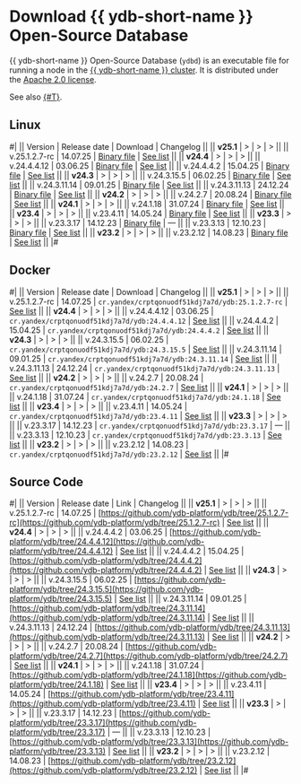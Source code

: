 # Download {{ ydb-short-name }} Open-Source Database

{{ ydb-short-name }} Open-Source Database (`ydbd`) is an executable file for running a node in the [{{ ydb-short-name }} cluster](../concepts/glossary.md#cluster). It is distributed under the [Apache 2.0 license](https://github.com/ydb-platform/ydb/blob/main/LICENSE).

See also [{#T}](./yandex-enterprise-database.md).

## Linux

#|
|| Version |  Release date | Download | Changelog ||
|| **v25.1** | > | > | > ||
|| v.25.1.2.7-rc | 14.07.25 | [Binary file](https://binaries.ydb.tech/release/25.1.2.7-rc/ydbd-25.1.2.7-rc-linux-amd64.tar.gz) | [See list](../changelog-server.md#25-1-2-7-rc) ||
|| **v24.4** | > | > | > ||
|| v.24.4.4.12  | 03.06.25 | [Binary file](https://binaries.ydb.tech/release/24.4.4.12/ydbd-24.4.4.12-linux-amd64.tar.gz) | [See list](../changelog-server.md#24-4-4-12) ||
|| v.24.4.4.2   | 15.04.25 | [Binary file](https://binaries.ydb.tech/release/24.4.4.2/ydbd-24.4.4.2-linux-amd64.tar.gz) | [See list](../changelog-server.md#24-4-4-2) ||
|| **v24.3** | > | > | > ||
|| v.24.3.15.5   | 06.02.25 | [Binary file](https://binaries.ydb.tech/release/24.3.15.5/ydbd-24.3.15.5-linux-amd64.tar.gz) | [See list](../changelog-server.md#24-3-15-5) ||
|| v.24.3.11.14  | 09.01.25 | [Binary file](https://binaries.ydb.tech/release/24.3.11.14/ydbd-24.3.11.14-linux-amd64.tar.gz) | [See list](../changelog-server.md#24-3-11-14) ||
|| v.24.3.11.13  | 24.12.24 | [Binary file](https://binaries.ydb.tech/release/24.3.11.13/ydbd-24.3.11.13-linux-amd64.tar.gz) | [See list](../changelog-server.md#24-3-11-13) ||
|| **v24.2** | > | > | > ||
|| v.24.2.7  | 20.08.24 | [Binary file](https://binaries.ydb.tech/release/24.2.7/ydbd-24.2.7-linux-amd64.tar.gz) | [See list](../changelog-server.md#24-2) ||
|| **v24.1** | > | > | > ||
|| v.24.1.18 | 31.07.24 | [Binary file](https://binaries.ydb.tech/release/24.1.18/ydbd-24.1.18-linux-amd64.tar.gz) | [See list](../changelog-server.md#24-1) ||
|| **v23.4** | > | > | > ||
|| v.23.4.11 | 14.05.24 | [Binary file](https://binaries.ydb.tech/release/23.4.11/ydbd-23.4.11-linux-amd64.tar.gz) | [See list](../changelog-server.md#23-4) ||
|| **v23.3** | > | > | > ||
|| v.23.3.17 | 14.12.23 | [Binary file](https://binaries.ydb.tech/release/23.3.17/ydbd-23.3.17-linux-amd64.tar.gz) | — ||
|| v.23.3.13 | 12.10.23 | [Binary file](https://binaries.ydb.tech/release/23.3.13/ydbd-23.3.13-linux-amd64.tar.gz) | [See list](../changelog-server.md#23-3) ||
|| **v23.2** | > | > | > ||
|| v.23.2.12 | 14.08.23 | [Binary file](https://binaries.ydb.tech/release/23.2.12/ydbd-23.2.12-linux-amd64.tar.gz) | [See list](../changelog-server.md#23-2) ||
|#

## Docker

#|
|| Version |  Release date | Download | Changelog ||
|| **v25.1** | > | > | > ||
|| v.25.1.2.7-rc  | 14.07.25  | `cr.yandex/crptqonuodf51kdj7a7d/ydb:25.1.2.7-rc` | [See list](../changelog-server.md#25-1-2-7-rc) ||
|| **v24.4** | > | > | > ||
|| v.24.4.4.12 | 03.06.25 | `cr.yandex/crptqonuodf51kdj7a7d/ydb:24.4.4.12` | [See list](../changelog-server.md#24-4-4-12) ||
|| v.24.4.4.2  | 15.04.25 | `cr.yandex/crptqonuodf51kdj7a7d/ydb:24.4.4.2` | [See list](../changelog-server.md#24-4-4-2) ||
|| **v24.3** | > | > | > ||
|| v.24.3.15.5  | 06.02.25 | `cr.yandex/crptqonuodf51kdj7a7d/ydb:24.3.15.5` | [See list](../changelog-server.md#24-3-15-5) ||
|| v.24.3.11.14  | 09.01.25 | `cr.yandex/crptqonuodf51kdj7a7d/ydb:24.3.11.14` | [See list](../changelog-server.md#24-3-11-14) ||
|| v.24.3.11.13  | 24.12.24 | `cr.yandex/crptqonuodf51kdj7a7d/ydb:24.3.11.13` | [See list](../changelog-server.md#24-3-11-13) ||
|| **v24.2** | > | > | > ||
|| v.24.2.7  | 20.08.24 | `cr.yandex/crptqonuodf51kdj7a7d/ydb:24.2.7` | [See list](../changelog-server.md#24-2) ||
|| **v24.1** | > | > | > ||
|| v.24.1.18 | 31.07.24 | `cr.yandex/crptqonuodf51kdj7a7d/ydb:24.1.18` | [See list](../changelog-server.md#24-1) ||
|| **v23.4** | > | > | > ||
|| v.23.4.11 | 14.05.24 | `cr.yandex/crptqonuodf51kdj7a7d/ydb:23.4.11` | [See list](../changelog-server.md#23-4) ||
|| **v23.3** | > | > | > ||
|| v.23.3.17 | 14.12.23 | `cr.yandex/crptqonuodf51kdj7a7d/ydb:23.3.17` | — ||
|| v.23.3.13 | 12.10.23 | `cr.yandex/crptqonuodf51kdj7a7d/ydb:23.3.13` | [See list](../changelog-server.md#23-3) ||
|| **v23.2** | > | > | > ||
|| v.23.2.12 | 14.08.23 | `cr.yandex/crptqonuodf51kdj7a7d/ydb:23.2.12` | [See list](../changelog-server.md#23-2) ||
|#

## Source Code

#|
|| Version |  Release date | Link | Changelog ||
|| **v25.1** | > | > | > ||
|| v.25.1.2.7-rc  | 14.07.25 | [https://github.com/ydb-platform/ydb/tree/25.1.2.7-rc](https://github.com/ydb-platform/ydb/tree/25.1.2.7-rc) | [See list](../changelog-server.md#25-1-2-7-rc) ||
|| **v24.4** | > | > | > ||
|| v.24.4.4.2  | 03.06.25 | [https://github.com/ydb-platform/ydb/tree/24.4.4.12](https://github.com/ydb-platform/ydb/tree/24.4.4.12) | [See list](../changelog-server.md#24-4-4-12) ||
|| v.24.4.4.2  | 15.04.25 | [https://github.com/ydb-platform/ydb/tree/24.4.4.2](https://github.com/ydb-platform/ydb/tree/24.4.4.2) | [See list](../changelog-server.md#24-4-4-2) ||
|| **v24.3** | > | > | > ||
|| v.24.3.15.5  | 06.02.25 | [https://github.com/ydb-platform/ydb/tree/24.3.15.5](https://github.com/ydb-platform/ydb/tree/24.3.15.5) | [See list](../changelog-server.md#24-3-15-5) ||
|| v.24.3.11.14  | 09.01.25 | [https://github.com/ydb-platform/ydb/tree/24.3.11.14](https://github.com/ydb-platform/ydb/tree/24.3.11.14) | [See list](../changelog-server.md#24-3-11-14) ||
|| v.24.3.11.13  | 24.12.24 | [https://github.com/ydb-platform/ydb/tree/24.3.11.13](https://github.com/ydb-platform/ydb/tree/24.3.11.13) | [See list](../changelog-server.md#24-3-11-13) ||
|| **v24.2** | > | > | > ||
|| v.24.2.7 | 20.08.24 | [https://github.com/ydb-platform/ydb/tree/24.2.7](https://github.com/ydb-platform/ydb/tree/24.2.7) | [See list](../changelog-server.md#24-2) ||
|| **v24.1** | > | > | > ||
|| v.24.1.18 | 31.07.24 | [https://github.com/ydb-platform/ydb/tree/24.1.18](https://github.com/ydb-platform/ydb/tree/24.1.18) | [See list](../changelog-server.md#24-1) ||
|| **v23.4** | > | > | > ||
|| v.23.4.11 | 14.05.24 | [https://github.com/ydb-platform/ydb/tree/23.4.11](https://github.com/ydb-platform/ydb/tree/23.4.11) | [See list](../changelog-server.md#23-4) ||
|| **v23.3** | > | > | > ||
|| v.23.3.17 | 14.12.23 | [https://github.com/ydb-platform/ydb/tree/23.3.17](https://github.com/ydb-platform/ydb/tree/23.3.17) | — ||
|| v.23.3.13 | 12.10.23 | [https://github.com/ydb-platform/ydb/tree/23.3.13](https://github.com/ydb-platform/ydb/tree/23.3.13) | [See list](../changelog-server.md#23-3) ||
|| **v23.2** | > | > | > ||
|| v.23.2.12 | 14.08.23 | [https://github.com/ydb-platform/ydb/tree/23.2.12](https://github.com/ydb-platform/ydb/tree/23.2.12) | [See list](../changelog-server.md#23-2) ||
|#